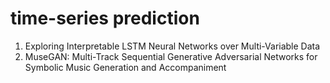 # time-series prediction
1. Exploring Interpretable LSTM Neural Networks over Multi-Variable Data
2. MuseGAN: Multi-Track Sequential Generative Adversarial Networks for Symbolic Music Generation and Accompaniment
